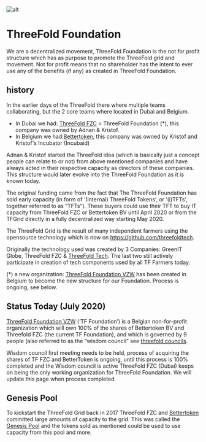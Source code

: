 ![alt](./img/foundation_header_image.png)

# ThreeFold Foundation 

We are a decentralized movement, ThreeFold Foundation is the not for profit structure which has as purpose to promote the ThreeFold grid and movement.
Not for profit means that no shareholder has the intent to ever use any of the benefits (if any) as created in ThreeFold Foundation.

## history 

In the earlier days of the ThreeFold there where multiple teams collaborating, but the 2 core teams where located in Dubai and Belgium.

- In Dubai we had: [ThreeFold FZC](threefold_fzc.md) = ThreeFold Foundation (*), this company was owned by Adnan & Kristof.
- In Belgium we had:[Bettertoken](bettertoken.md), this company was owned by Kristof and Kristof's Incubator (Incubaid)

Adnan & Kristof started the ThreeFold idea (which is basically just a concept people can relate to or not) from above mentioned companies 
and have always acted in their respective capacity as directors of these companies.  This structure would later evolve into the ThreeFold Foundation as it is known today.

The original funding came from the fact that The ThreeFold Foundation has sold early capacity (in form of ‘(Internal) ThreeFold Tokens’, or ‘(i)TFTs’, together referred to as “TFTs”). These buyers could use their TFT to buy IT capacity from ThreeFold FZC or Bettertoken BV until April 2020 or from the TFGrid directly in a fully decentralized way starting May 2020.

The ThreeFold Grid is the result of many independent farmers using the opensource technology which is now on https://github.com/threefoldtech.

Originally the technology used was created by 3 Companies: GreenIT Globe, ThreeFold FZC & [ThreeFold Tech](tftech.md). 
The last two still actively participate in creation of tech components used by all TF Farmers today.

(*) a new organization: [ThreeFold Foundation VZW](threefold_vzw.md) has been created in Belgium to become the new structure for our Foundation. Process is ongoing, see below.


## Status Today (July 2020)

[ThreeFold Foundation VZW](threefold_vzw.md) (‘TF Foundation’) is a Belgian non-for-profit organization which will own 100% of the shares of Bettertoken BV and Threefold FZC (the current TF Foundation), and which is governed by 9 people (also referred to as the “wisdom council” see [threefold councils](threefold_councils.md). 

Wisdom council first meeting needs to be held, process of acquiring the shares of TF FZC and BetterToken is ongoing, until this process is 100% completed and the Wisdom council is active ThreeFold FZC (Dubai) keeps on being the only working organization for ThreeFold Foundation. We will update this page when process completed.

## Genesis Pool

To kickstart the ThreeFold Grid back in 2017 ThreeFold FZC and [Bettertoken](bettertoken.md) committed large amounts of capacity to the grid. This was called the [Genesis Pool](genesis_pool.md) and the tokens sold as mentioned could be used to use capacity from this pool and more.
